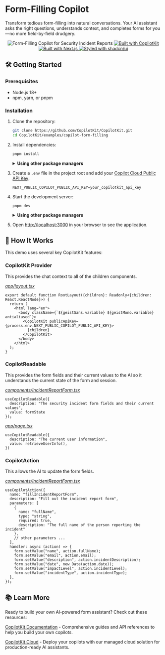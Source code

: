 

# Form-Filling Copilot
Transform tedious form-filling into natural conversations. Your AI assistant asks the right questions, understands context, and completes forms for you—no more field-by-field drudgery.

<div align="center">
  <img src="./preview.gif" alt="Form-Filling Copilot for Security Incident Reports"/>

  <a href="https://copilotkit.ai" target="_blank">
    <img src="https://img.shields.io/badge/Built%20with-CopilotKit-6963ff" alt="Built with CopilotKit"/>
  </a>
  <a href="https://nextjs.org" target="_blank">
    <img src="https://img.shields.io/badge/Built%20with-Next.js%2015-black" alt="Built with Next.js"/>
  </a>
  <a href="https://ui.shadcn.com/" target="_blank">
    <img src="https://img.shields.io/badge/Styled%20with-shadcn%2Fui-black" alt="Styled with shadcn/ui"/>
  </a>
</div>

## 🛠️ Getting Started

### Prerequisites

- Node.js 18+ 
- npm, yarn, or pnpm

### Installation

1. Clone the repository:
   ```bash
   git clone https://github.com/CopilotKit/CopilotKit.git
   cd CopilotKit/examples/copilot-form-filling
   ```

2. Install dependencies:

   ```bash
   pnpm install
   ```

   <details>
     <summary><b>Using other package managers</b></summary>
     
     ```bash
     # Using yarn
     yarn install
     
     # Using pnpm
     npm install
     ```
   </details>

3. Create a `.env` file in the project root and add your [Copilot Cloud Public API Key](https://cloud.copilotkit.ai):
   ```
   NEXT_PUBLIC_COPILOT_PUBLIC_API_KEY=your_copilotkit_api_key
   ```

4. Start the development server:

   ```bash
   pnpm dev
   ```

   <details>
     <summary><b>Using other package managers</b></summary>
     
     ```bash
     # Using yarn
     yarn dev
     
     # Using pnpm
     npm run dev
     ```
   </details>

5. Open [http://localhost:3000](http://localhost:3000) in your browser to see the application.

## 🧩 How It Works

This demo uses several key CopilotKit features:

### CopilotKit Provider
This provides the chat context to all of the children components.

<em>[app/layout.tsx](./app/layout.tsx)</em>

```tsx
export default function RootLayout({children}: Readonly<{children: React.ReactNode}>) {
  return (
    <html lang="en">
      <body className={`${geistSans.variable} ${geistMono.variable} antialiased`}>
        <CopilotKit publicApiKey={process.env.NEXT_PUBLIC_COPILOT_PUBLIC_API_KEY}>
          {children}
        </CopilotKit>
      </body>
    </html>
  );
}
```

### CopilotReadable
This provides the form fields and their current values to the AI so it understands the current state of the form and session.

<em>[components/IncidentReportForm.tsx](./components/IncidentReportForm.tsx)</em>

```tsx
useCopilotReadable({
  description: "The security incident form fields and their current values",
  value: formState
});
```

<em>[app/page.tsx](./app/page.tsx)</em>

```tsx
useCopilotReadable({
  description: "The current user information",
  value: retrieveUserInfo(),
})
```

### CopilotAction
This allows the AI to update the form fields.

<em>[components/IncidentReportForm.tsx](./components/IncidentReportForm.tsx)</em>

```tsx
useCopilotAction({
  name: "fillIncidentReportForm",
  description: "Fill out the incident report form",
  parameters: [
    {
      name: "fullName",
      type: "string",
      required: true,
      description: "The full name of the person reporting the incident"
    },
    // other parameters ...
  ],
  handler: async (action) => {
    form.setValue("name", action.fullName);
    form.setValue("email", action.email);
    form.setValue("description", action.incidentDescription);
    form.setValue("date", new Date(action.date));
    form.setValue("impactLevel", action.incidentLevel);
    form.setValue("incidentType", action.incidentType);
  },
});
```

## 📚 Learn More

Ready to build your own AI-powered form assistant? Check out these resources:

[CopilotKit Documentation](https://docs.copilotkit.ai) - Comprehensive guides and API references to help you build your own copilots.

[CopilotKit Cloud](https://cloud.copilotkit.ai/) - Deploy your copilots with our managed cloud solution for production-ready AI assistants.
